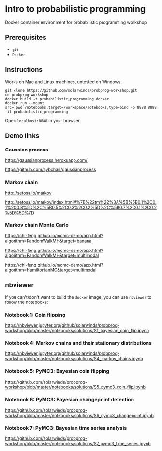 # Intro to probabilistic programming

Docker container environment for probabilistic programming workshop

## Prerequisites

- `git`
- `Docker`

## Instructions

Works on Mac and Linux machines, untested on Windows.

```
git clone https://github.com/solarwinds/probprog-workshop.git
cd probprog-workshop
docker build -t probabilistic_programming docker
docker run --mount src=`pwd`/notebooks,target=/workspace/notebooks,type=bind -p 8888:8888 -it probabilistic_programming
```
Open `localhost:8888` in your browser

## Demo links

### Gaussian process

https://gaussianprocess.herokuapp.com/

https://github.com/aybchan/gaussianprocess

### Markov chain

http://setosa.io/markov

http://setosa.io/markov/index.html#%7B%22tm%22%3A%5B%5B0.1%2C0.1%2C0.8%5D%2C%5B0.5%2C0.3%2C0.2%5D%2C%5B0.7%2C0.1%2C0.2%5D%5D%7D

### Markov chain Monte Carlo

https://chi-feng.github.io/mcmc-demo/app.html?algorithm=RandomWalkMH&target=banana

https://chi-feng.github.io/mcmc-demo/app.html?algorithm=RandomWalkMH&target=multimodal

https://chi-feng.github.io/mcmc-demo/app.html?algorithm=HamiltonianMC&target=multimodal


## nbviewer

If you can't/don't want to build the `docker` image, you can use `nbviewer` to follow the notebooks:

### Notebook 1: Coin flipping

https://nbviewer.jupyter.org/github/solarwinds/probprog-workshop/blob/master/notebooks/solutions/S1_bayesian_coin_flip.ipynb

### Notebook 4: Markov chains and their stationary distributions

https://nbviewer.jupyter.org/github/solarwinds/probprog-workshop/blob/master/notebooks/solutions/S4_markov_chains.ipynb

### Notebook 5: PyMC3: Bayesian coin flipping

https://github.com/solarwinds/probprog-workshop/blob/master/notebooks/solutions/S5_pymc3_coin_flip.ipynb

### Notebook 6: PyMC3: Bayesian changepoint detection

https://github.com/solarwinds/probprog-workshop/blob/master/notebooks/solutions/S6_pymc3_changepoint.ipynb

### Notebook 7: PyMC3: Bayesian time series analysis

https://github.com/solarwinds/probprog-workshop/blob/master/notebooks/solutions/S7_pymc3_time_series.ipynb

